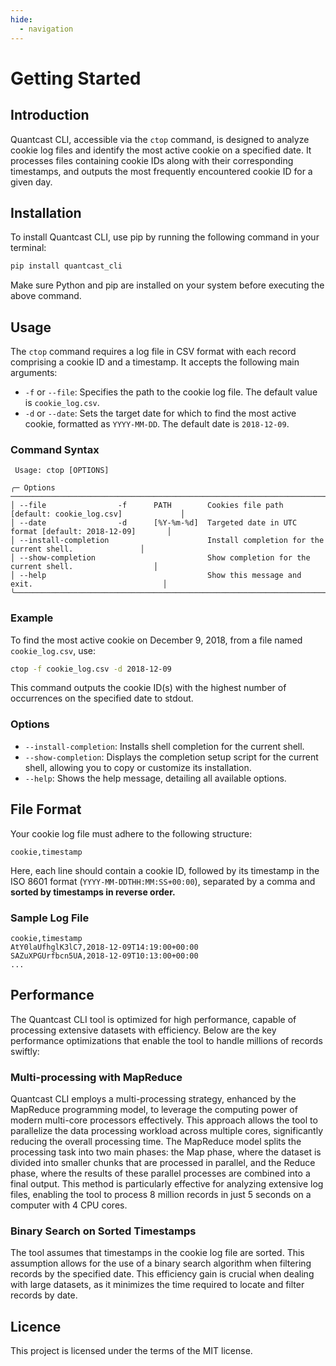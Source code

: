 ```yaml
---
hide:
  - navigation
---
```

# Getting Started

## Introduction

Quantcast CLI, accessible via the `ctop` command, is designed to analyze cookie log files and identify the most active cookie on a specified date. It processes files containing cookie IDs along with their corresponding timestamps, and outputs the most frequently encountered cookie ID for a given day.

## Installation

To install Quantcast CLI, use pip by running the following command in your terminal:

```bash
pip install quantcast_cli
```

Make sure Python and pip are installed on your system before executing the above command.

## Usage

The `ctop` command requires a log file in CSV format with each record comprising a cookie ID and a timestamp. It accepts the following main arguments:

- `-f` or `--file`: Specifies the path to the cookie log file. The default value is `cookie_log.csv`.
- `-d` or `--date`: Sets the target date for which to find the most active cookie, formatted as `YYYY-MM-DD`. The default date is `2018-12-09`.

### Command Syntax

```plaintext
 Usage: ctop [OPTIONS]

╭─ Options ─────────────────────────────────────────────────────────────────────────────────────────╮
│ --file                -f      PATH        Cookies file path [default: cookie_log.csv]             │
│ --date                -d      [%Y-%m-%d]  Targeted date in UTC format [default: 2018-12-09]       │
│ --install-completion                      Install completion for the current shell.               │
│ --show-completion                         Show completion for the current shell.                  │
│ --help                                    Show this message and exit.                             │
╰───────────────────────────────────────────────────────────────────────────────────────────────────╯
```

### Example

To find the most active cookie on December 9, 2018, from a file named `cookie_log.csv`, use:

```bash
ctop -f cookie_log.csv -d 2018-12-09
```

This command outputs the cookie ID(s) with the highest number of occurrences on the specified date to stdout.

### Options

- `--install-completion`: Installs shell completion for the current shell.
- `--show-completion`: Displays the completion setup script for the current shell, allowing you to copy or customize its installation.
- `--help`: Shows the help message, detailing all available options.

## File Format

Your cookie log file must adhere to the following structure:

```csv
cookie,timestamp
```

Here, each line should contain a cookie ID, followed by its timestamp in the ISO 8601 format (`YYYY-MM-DDTHH:MM:SS+00:00`), separated by a comma and **sorted by timestamps in reverse order.**

### Sample Log File

```plaintext
cookie,timestamp
AtY0laUfhglK3lC7,2018-12-09T14:19:00+00:00
SAZuXPGUrfbcn5UA,2018-12-09T10:13:00+00:00
...
```

## Performance

The Quantcast CLI tool is optimized for high performance, capable of processing extensive datasets with efficiency. Below are the key performance optimizations that enable the tool to handle millions of records swiftly:

### Multi-processing with MapReduce

Quantcast CLI employs a multi-processing strategy, enhanced by the MapReduce programming model, to leverage the computing power of modern multi-core processors effectively. This approach allows the tool to parallelize the data processing workload across multiple cores, significantly reducing the overall processing time. The MapReduce model splits the processing task into two main phases: the Map phase, where the dataset is divided into smaller chunks that are processed in parallel, and the Reduce phase, where the results of these parallel processes are combined into a final output. This method is particularly effective for analyzing extensive log files, enabling the tool to process 8 million records in just 5 seconds on a computer with 4 CPU cores.

### Binary Search on Sorted Timestamps

The tool assumes that timestamps in the cookie log file are sorted. This assumption allows for the use of a binary search algorithm when filtering records by the specified date. This efficiency gain is crucial when dealing with large datasets, as it minimizes the time required to locate and filter records by date.


## Licence
This project is licensed under the terms of the MIT license.

